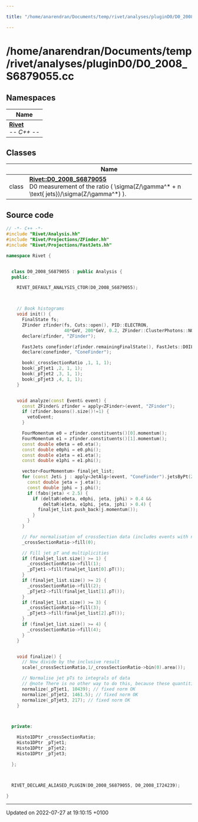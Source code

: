 ```yaml
---

title: "/home/anarendran/Documents/temp/rivet/analyses/pluginD0/D0_2008_S6879055.cc"

---
```


# /home/anarendran/Documents/temp/rivet/analyses/pluginD0/D0_2008_S6879055.cc



## Namespaces

| Name           |
| -------------- |
| **[Rivet](http://example.org/namespaces/namespacerivet/)** <br>-*- C++ -*-  |

## Classes

|                | Name           |
| -------------- | -------------- |
| class | **[Rivet::D0_2008_S6879055](http://example.org/classes/classrivet_1_1d0__2008__s6879055/)** <br>D0 measurement of the ratio \( \sigma(Z/\gamma^* + n \text{ jets})/\sigma(Z/\gamma^*) \).  |




## Source code

```cpp
// -*- C++ -*-
#include "Rivet/Analysis.hh"
#include "Rivet/Projections/ZFinder.hh"
#include "Rivet/Projections/FastJets.hh"

namespace Rivet {


  class D0_2008_S6879055 : public Analysis {
  public:

    RIVET_DEFAULT_ANALYSIS_CTOR(D0_2008_S6879055);



    // Book histograms
    void init() {
      FinalState fs;
      ZFinder zfinder(fs, Cuts::open(), PID::ELECTRON,
                      40*GeV, 200*GeV, 0.2, ZFinder::ClusterPhotons::NODECAY, ZFinder::AddPhotons::YES);
      declare(zfinder, "ZFinder");

      FastJets conefinder(zfinder.remainingFinalState(), FastJets::D0ILCONE, 0.5);
      declare(conefinder, "ConeFinder");

      book(_crossSectionRatio ,1, 1, 1);
      book(_pTjet1 ,2, 1, 1);
      book(_pTjet2 ,3, 1, 1);
      book(_pTjet3 ,4, 1, 1);
    }


    void analyze(const Event& event) {
      const ZFinder& zfinder = apply<ZFinder>(event, "ZFinder");
      if (zfinder.bosons().size()!=1) {
        vetoEvent;
      }

      FourMomentum e0 = zfinder.constituents()[0].momentum();
      FourMomentum e1 = zfinder.constituents()[1].momentum();
      const double e0eta = e0.eta();
      const double e0phi = e0.phi();
      const double e1eta = e1.eta();
      const double e1phi = e1.phi();

      vector<FourMomentum> finaljet_list;
      for (const Jet& j : apply<JetAlg>(event, "ConeFinder").jetsByPt(20*GeV)) {
        const double jeta = j.eta();
        const double jphi = j.phi();
        if (fabs(jeta) < 2.5) {
          if (deltaR(e0eta, e0phi, jeta, jphi) > 0.4 &&
              deltaR(e1eta, e1phi, jeta, jphi) > 0.4) {
            finaljet_list.push_back(j.momentum());
          }
        }
      }

      // For normalisation of crossSection data (includes events with no jets passing cuts)
      _crossSectionRatio->fill(0);

      // Fill jet pT and multiplicities
      if (finaljet_list.size() >= 1) {
        _crossSectionRatio->fill(1);
        _pTjet1->fill(finaljet_list[0].pT());
      }
      if (finaljet_list.size() >= 2) {
        _crossSectionRatio->fill(2);
        _pTjet2->fill(finaljet_list[1].pT());
      }
      if (finaljet_list.size() >= 3) {
        _crossSectionRatio->fill(3);
        _pTjet3->fill(finaljet_list[2].pT());
      }
      if (finaljet_list.size() >= 4) {
        _crossSectionRatio->fill(4);
      }
    }


    void finalize() {
      // Now divide by the inclusive result
      scale(_crossSectionRatio,1/_crossSectionRatio->bin(0).area());

      // Normalise jet pTs to integrals of data
      // @note There is no other way to do this, because these quantities are not detector-corrected
      normalize(_pTjet1, 10439); // fixed norm OK
      normalize(_pTjet2, 1461.5); // fixed norm OK
      normalize(_pTjet3, 217); // fixed norm OK
    }



  private:

    Histo1DPtr _crossSectionRatio;
    Histo1DPtr _pTjet1;
    Histo1DPtr _pTjet2;
    Histo1DPtr _pTjet3;

  };



  RIVET_DECLARE_ALIASED_PLUGIN(D0_2008_S6879055, D0_2008_I724239);

}
```


-------------------------------

Updated on 2022-07-27 at 19:10:15 +0100
